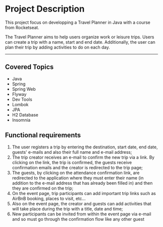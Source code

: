 # Project Description
This project focus on developping a Travel Planner in Java with a course from Rocketseat. 

The Travel Planner aims to help users organize work or leisure trips. Users can create a trip with a name, start and end date. Additionally, the user can plan their trip by adding activities to do on each day.

---
## Covered Topics
- Java
- Spring
- Spring Web
- Flyway
- Dev Tools
- Lombok
- JPA
- H2 Database
- Insomnia

## Functional requirements
1. The user registers a trip by entering the destination, start date, end date, guests' e-mails and also their full name and e-mail address;
2. The trip creator receives an e-mail to confirm the new trip via a link. By clicking on the link, the trip is confirmed, the guests receive confirmation emails and the creator is redirected to the trip page;
3. The guests, by clicking on the attendance confirmation link, are redirected to the application where they must enter their name (in addition to the e-mail address that has already been filled in) and then they are confirmed on the trip;
4. On the event page, trip participants can add important trip links such as AirBnB booking, places to visit, etc...
5. Also on the event page, the creator and guests can add activities that will take place during the trip with a title, date and time;
6. New participants can be invited from within the event page via e-mail and so must go through the confirmation flow like any other guest

